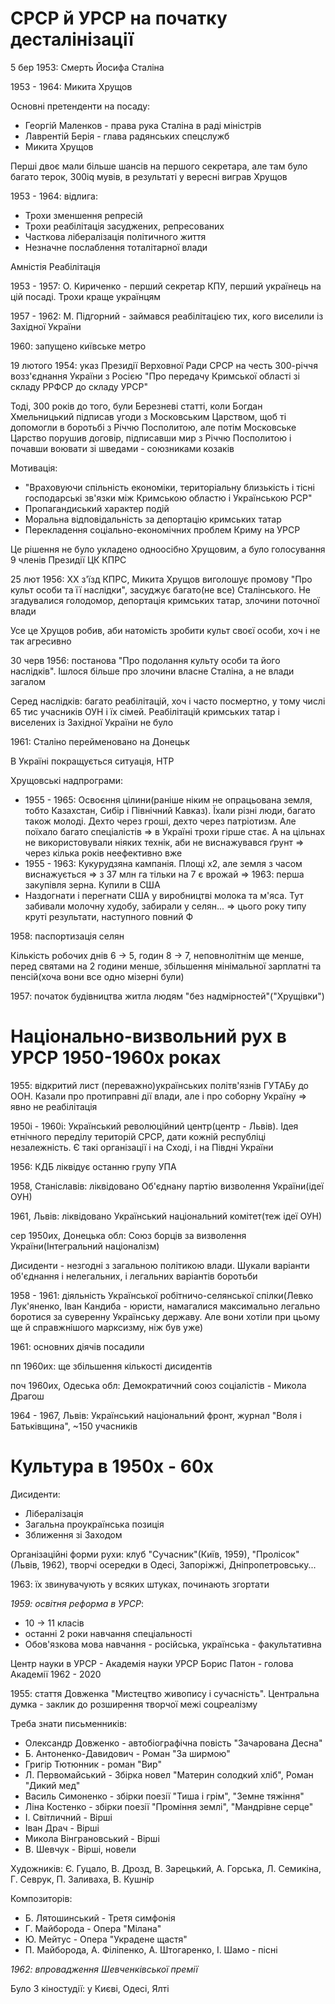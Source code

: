 # СРСР й УРСР на початку десталінізації
5 бер 1953: Смерть Йосифа Сталіна

1953 - 1964: Микита Хрущов

Основні претенденти на посаду:
- Георгій Маленков - права рука Сталіна в раді міністрів
- Лаврентій Берія - глава радянських спецслужб
- Микита Хрущов

Перші двоє мали більше шансів на першого секретара, але там було багато терок, 300iq мувів, в результаті у вересні виграв Хрущов

1953 - 1964: відлига:
- Трохи зменшення репресій
- Трохи реабілітація засуджених, репресованих
- Часткова лібералізація політичного життя
- Незначне послаблення тоталітарної влади

Амністія
Реабілітація

1953 - 1957: О. Кириченко - перший секретар КПУ, перший українець на цій посаді. Трохи краще українцям

1957 - 1962: М. Підгорний - займався реабілітацією тих, кого виселили із Західної України

1960: запущено київське метро

19 лютого 1954: указ Президії Верховної Ради СРСР на честь 300-річчя возз'єднання України з Росією "Про передачу Кримської області зі складу РРФСР до складу УРСР"

Тоді, 300 років до того, були Березневі статті, коли Богдан Хмельницький підписав угоди з Московським Царством, щоб ті допомогли в боротьбі з Річчю Посполитою, але потім Московське Царство порушив договір, підписавши мир з Річчю Посполитою і почавши воювати зі шведами - союзниками козаків

Мотивація:
- "Враховуючи спільність економіки, територіальну близькість і тісні господарські зв'язки між Кримською областю і Українською РСР"
- Пропагандиський характер подій
- Моральна відповідальність за депортацію кримських татар
- Перекладення соціально-економічних проблем Криму на УРСР

Це рішення не було укладено одноосібно Хрущовим, а було голосування 9 членів Президії ЦК КПРС

25 лют 1956: ХХ з'їзд КПРС, Микита Хрущов виголошує промову "Про культ особи та її наслідки", засуджує багато(не все) Сталінського. Не згадувалися голодомор, депортація кримських татар, злочини поточної влади

Усе це Хрущов робив, аби натомість зробити культ своєї особи, хоч і не так агресивно

30 черв 1956: постанова "Про подолання культу особи та його наслідків". Ішлося більше про злочини власне Сталіна, а не влади загалом

Серед наслідків: багато реабілітацій, хоч і часто посмертно, у тому числі 65 тис учасників ОУН і їх сімей. Реабілітацій кримських татар і виселених із Західної України не було

1961: Сталіно перейменовано на Донецьк

В Україні покращується ситуація, НТР

Хрущовські надпрограми:
- 1955 - 1965: Освоєння цілини(раніше ніким не опрацьована земля, тобто Казахстан, Сибір і Північний Кавказ). Їхали різні люди, багато також молоді. Дехто через гроші, дехто через патріотизм. Але поїхало багато спеціалістів => в Україні трохи гірше стає. А на цільнах не використовували ніяких технік, аби не виснажувався ґрунт => через кілька років неефективно вже
- 1955 - 1963: Кукурудзяна кампанія. Площі х2, але земля з часом виснажується => з 37 млн га тільки на 7 є врожай => 1963: перша закупівля зерна. Купили в США
- Наздогнати і перегнати США у виробництві молока та м'яса. Тут забивали молочну худобу, забирали у селян... => цього року типу круті результати, наступного повний Ф

1958: паспортизація селян

Кількість робочих днів 6 -> 5, годин 8 -> 7, неповнолітнім ще менше, перед святами на 2 години менше, збільшення мінімальної зарплатні та пенсій(хоча вони все одно мізерні були)

1957: початок будівництва житла людям "без надмірностей"("Хрущівки")

# Національно-визвольний рух в УРСР 1950-1960х роках
1955: відкритий лист (переважно)українських політв'язнів ГУТАБу до ООН. Казали про протиправні дії влади, але і про соборну Україну  => явно не реабілітація

1950і - 1960і: Український революційний центр(центр - Львів). Ідея етнічного переділу територій СРСР, дати кожній республіці незалежність. Є такі організації і на Сході, і на Півдні України 

1956: КДБ ліквідує останню групу УПА

1958, Станіславів: ліквідовано Об'єднану партію визволення України(ідеї ОУН)

1961, Львів: ліквідовано Український національний комітет(теж ідеї ОУН)

сер 1950их, Донецька обл: Союз борців за визволення України(Інтегральний націоналізм)

Дисиденти - незгодні з загальною політикою влади. Шукали варіанти об'єднання і нелегальних, і легальних варіантів боротьби

1958 - 1961: діяльність Української робітничо-селянської спілки(Левко Лук'яненко, Іван Кандиба - юристи, намагалися максимально легально боротися за суверенну Українську державу. Але вони хотіли при цьому ще й справжнішого марксизму, ніж був уже)

1961: основних діячів посадили

пп 1960их: ще збільшення кількості дисидентів

поч 1960их, Одеська обл: Демократичний союз соціалістів - Микола Драгош

1964 - 1967, Львів: Український національний фронт, журнал "Воля і Батьківщина", ~150 учасників

# Культура в 1950х - 60х
Дисиденти:
- Лібералізація
- Загальна проукраїнська позиція
- Зближення зі Заходом

Організаційні форми рухи: клуб "Сучасник"(Київ, 1959), "Пролісок"(Львів, 1962), творчі осередки в Одесі, Запоріжжі, Дніпропетровську...

1963: їх звинувачують у всяких штуках, починають згортати


*1959: освітня реформа в УРСР*:
- 10 -> 11 класів
- останні 2 роки навчання спеціальності
- Обов'язкова мова навчання - російська, українська - факультативна

Центр науки в УРСР - Академія науки УРСР
Борис Патон - голова Академії 1962 - 2020

1955: стаття Довженка "Мистецтво живопису і сучасність". Центральна думка - заклик до розширення творчої межі соцреалізму


Треба знати письменників:
- Олександр Довженко - автобіографічна повість "Зачарована Десна"
- Б. Антоненко-Давидович - Роман "За ширмою"
- Григір Тютюнник - роман "Вир"
- Л. Первомайський - Збірка новел "Материн солодкий хліб", Роман "Дикий мед"
- Василь Симоненко - збірки  поезії "Тиша і грім", "Земне тяжіння"
- Ліна Костенко - збірки поезії "Проміння землі", "Мандрівне серце"
- І. Світличний - Вірші
- Іван Драч - Вірші
- Микола Вінграновський - Вірші
- В. Шевчук - Вірші, новели

Художників: Є. Гуцало, В. Дрозд, В. Зарецький, А. Горська, Л. Семикіна, Г. Севрук, П. Заливаха, В. Кушнір

Композиторів:
- Б. Лятошинський - Третя симфонія
- Г. Майборода - Опера "Мілана"
- Ю. Мейтус - Опера "Украдене щастя"
- П. Майборода, А. Філіпенко, А. Штогаренко, І. Шамо - пісні


*1962: впровадження Шевченківської премії*

Було 3 кіностудії: у Києві, Одесі, Ялті

<!--This work is licensed under the Creative Commons Attribution-NonCommercial-ShareAlike 3.0 Unported License. To view a copy of this license, visit https://creativecommons.org/licenses/by-nc-sa/3.0/ or send a letter to Creative Commons, PO Box 1866, Mountain View, CA 94042, USA.-->
